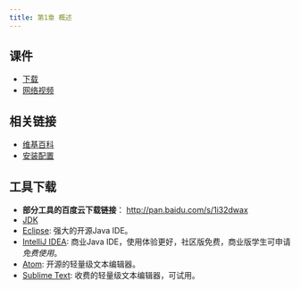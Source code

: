 ```yaml
---
title: 第1章 概述
---
```

## 课件

- [下载](chap01.ppt)
- [网络视频](http://www.imooc.com/video/1430)

## 相关链接

- [维基百科](https://zh.wikipedia.org/wiki/Java)
- [安装配置](http://jingyan.baidu.com/article/359911f508c21f57fe030638.html)

## 工具下载

- **部分工具的百度云下载链接**： http://pan.baidu.com/s/1i32dwax
- [JDK](http://www.oracle.com/technetwork/java/javase/downloads/jdk8-downloads-2133151.html)
- [Eclipse](https://eclipse.org/downloads/):  强大的开源Java IDE。
- [IntelliJ IDEA](https://www.jetbrains.com/idea/): 商业Java IDE，使用体验更好，社区版免费，商业版学生可申请*免费使用*。
- [Atom](https://atom.io): 开源的轻量级文本编辑器。
- [Sublime Text](http://www.sublimetext.com): 收费的轻量级文本编辑器，可试用。


